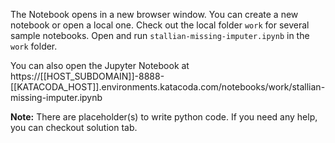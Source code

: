 The Notebook opens in a new browser window. You can create a new notebook or open a local one. Check out the local folder `work` for several sample notebooks. Open and run `stallian-missing-imputer.ipynb` in the `work` folder.

You can also open the Jupyter Notebook at https://[[HOST_SUBDOMAIN]]-8888-[[KATACODA_HOST]].environments.katacoda.com/notebooks/work/stallian-missing-imputer.ipynb

**Note:**
There are placeholder(s) to write python code. If you need any help, you can checkout solution tab.